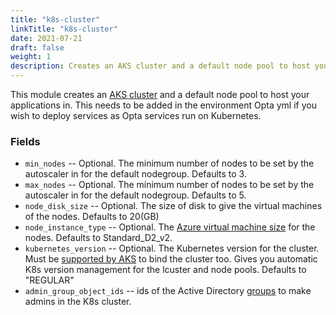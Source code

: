 ```yaml
---
title: "k8s-cluster"
linkTitle: "k8s-cluster"
date: 2021-07-21
draft: false
weight: 1
description: Creates an AKS cluster and a default node pool to host your applications in
---
```


This module creates an [AKS cluster](https://azure.microsoft.com/en-us/services/kubernetes-service/) and a default
node pool to host your applications in. This needs to be added in the environment Opta yml if you wish to deploy services
as Opta services run on Kubernetes.

### Fields

- `min_nodes` -- Optional. The minimum number of nodes to be set by the autoscaler in for the default nodegroup. Defaults to 3.
- `max_nodes` -- Optional. The minimum number of nodes to be set by the autoscaler in for the default nodegroup. Defaults to 5.
- `node_disk_size` -- Optional. The size of disk to give the virtual machines of the nodes. Defaults to 20(GB)
- `node_instance_type` -- Optional. The [Azure virtual machine size](https://docs.microsoft.com/en-us/azure/cloud-services/cloud-services-sizes-specs) for the nodes. Defaults
  to Standard_D2_v2.
- `kubernetes_version` -- Optional. The Kubernetes version for the cluster. Must be [supported by AKS](https://docs.microsoft.com/en-us/azure/aks/supported-kubernetes-versions)
  to bind the cluster too. Gives you automatic K8s version management for the lcuster and node pools. Defaults to "REGULAR"
- `admin_group_object_ids` -- ids of the Active Directory [groups](https://docs.microsoft.com/en-us/azure/active-directory/fundamentals/active-directory-groups-create-azure-portal) to make admins in the K8s cluster.
